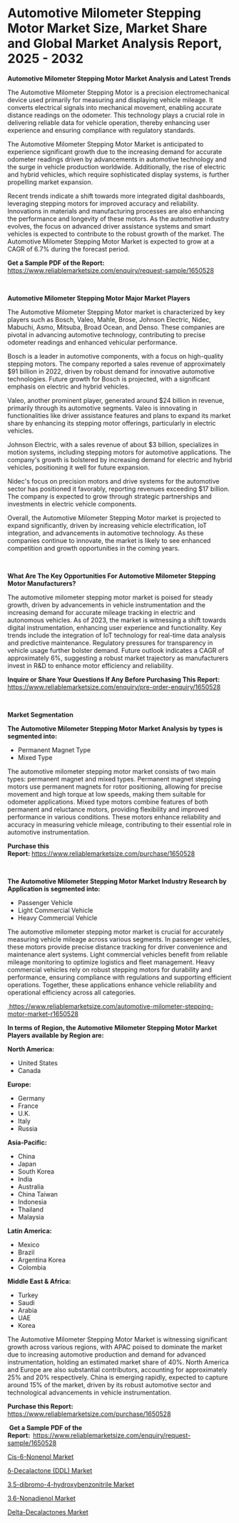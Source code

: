 <p><h1>Automotive Milometer Stepping Motor Market Size, Market Share and Global Market Analysis Report, 2025 - 2032</h1></p><p><strong>Automotive Milometer Stepping Motor Market Analysis and Latest Trends</strong></p>
<p><p>The Automotive Milometer Stepping Motor is a precision electromechanical device used primarily for measuring and displaying vehicle mileage. It converts electrical signals into mechanical movement, enabling accurate distance readings on the odometer. This technology plays a crucial role in delivering reliable data for vehicle operation, thereby enhancing user experience and ensuring compliance with regulatory standards.</p><p>The Automotive Milometer Stepping Motor Market is anticipated to experience significant growth due to the increasing demand for accurate odometer readings driven by advancements in automotive technology and the surge in vehicle production worldwide. Additionally, the rise of electric and hybrid vehicles, which require sophisticated display systems, is further propelling market expansion. </p><p>Recent trends indicate a shift towards more integrated digital dashboards, leveraging stepping motors for improved accuracy and reliability. Innovations in materials and manufacturing processes are also enhancing the performance and longevity of these motors. As the automotive industry evolves, the focus on advanced driver assistance systems and smart vehicles is expected to contribute to the robust growth of the market. The Automotive Milometer Stepping Motor Market is expected to grow at a CAGR of 6.7% during the forecast period.</p></p>
<p><strong>Get a Sample PDF of the Report:&nbsp;</strong> <a href="https://www.reliablemarketsize.com/enquiry/request-sample/1650528?utm_campaign=1895&utm_medium=2&utm_source=Github&utm_content=ia&utm_term=23032025&utm_id=automotive-milometer-stepping-motor">https://www.reliablemarketsize.com/enquiry/request-sample/1650528</a></p>
<p>&nbsp;</p>
<p><strong>Automotive Milometer Stepping Motor Major Market Players</strong></p>
<p><p>The Automotive Milometer Stepping Motor market is characterized by key players such as Bosch, Valeo, Mahle, Brose, Johnson Electric, Nidec, Mabuchi, Asmo, Mitsuba, Broad Ocean, and Denso. These companies are pivotal in advancing automotive technology, contributing to precise odometer readings and enhanced vehicular performance.</p><p>Bosch is a leader in automotive components, with a focus on high-quality stepping motors. The company reported a sales revenue of approximately $91 billion in 2022, driven by robust demand for innovative automotive technologies. Future growth for Bosch is projected, with a significant emphasis on electric and hybrid vehicles.</p><p>Valeo, another prominent player, generated around $24 billion in revenue, primarily through its automotive segments. Valeo is innovating in functionalities like driver assistance features and plans to expand its market share by enhancing its stepping motor offerings, particularly in electric vehicles.</p><p>Johnson Electric, with a sales revenue of about $3 billion, specializes in motion systems, including stepping motors for automotive applications. The company's growth is bolstered by increasing demand for electric and hybrid vehicles, positioning it well for future expansion.</p><p>Nidec's focus on precision motors and drive systems for the automotive sector has positioned it favorably, reporting revenues exceeding $17 billion. The company is expected to grow through strategic partnerships and investments in electric vehicle components.</p><p>Overall, the Automotive Milometer Stepping Motor market is projected to expand significantly, driven by increasing vehicle electrification, IoT integration, and advancements in automotive technology. As these companies continue to innovate, the market is likely to see enhanced competition and growth opportunities in the coming years.</p></p>
<p>&nbsp;</p>
<p><strong>What Are The Key Opportunities For Automotive Milometer Stepping Motor Manufacturers?</strong></p>
<p><p>The automotive milometer stepping motor market is poised for steady growth, driven by advancements in vehicle instrumentation and the increasing demand for accurate mileage tracking in electric and autonomous vehicles. As of 2023, the market is witnessing a shift towards digital instrumentation, enhancing user experience and functionality. Key trends include the integration of IoT technology for real-time data analysis and predictive maintenance. Regulatory pressures for transparency in vehicle usage further bolster demand. Future outlook indicates a CAGR of approximately 6%, suggesting a robust market trajectory as manufacturers invest in R&D to enhance motor efficiency and reliability.</p></p>
<p><strong>Inquire or Share Your Questions If Any Before Purchasing This Report:</strong> <a href="https://www.reliablemarketsize.com/enquiry/pre-order-enquiry/1650528?utm_campaign=1895&utm_medium=2&utm_source=Github&utm_content=ia&utm_term=23032025&utm_id=automotive-milometer-stepping-motor">https://www.reliablemarketsize.com/enquiry/pre-order-enquiry/1650528</a></p>
<p>&nbsp;</p>
<p><strong>Market Segmentation</strong></p>
<p><strong>The Automotive Milometer Stepping Motor Market Analysis by types is segmented into:</strong></p>
<p><ul><li>Permanent Magnet Type</li><li>Mixed Type</li></ul></p>
<p><p>The automotive milometer stepping motor market consists of two main types: permanent magnet and mixed types. Permanent magnet stepping motors use permanent magnets for rotor positioning, allowing for precise movement and high torque at low speeds, making them suitable for odometer applications. Mixed type motors combine features of both permanent and reluctance motors, providing flexibility and improved performance in various conditions. These motors enhance reliability and accuracy in measuring vehicle mileage, contributing to their essential role in automotive instrumentation.</p></p>
<p><strong>Purchase this Report:&nbsp;</strong><a href="https://www.reliablemarketsize.com/purchase/1650528?utm_campaign=1895&utm_medium=2&utm_source=Github&utm_content=ia&utm_term=23032025&utm_id=automotive-milometer-stepping-motor">https://www.reliablemarketsize.com/purchase/1650528</a></p>
<p>&nbsp;</p>
<p><strong>The Automotive Milometer Stepping Motor Market Industry Research by Application is segmented into:</strong></p>
<p><ul><li>Passenger Vehicle</li><li>Light Commercial Vehicle</li><li>Heavy Commercial Vehicle</li></ul></p>
<p><p>The automotive milometer stepping motor market is crucial for accurately measuring vehicle mileage across various segments. In passenger vehicles, these motors provide precise distance tracking for driver convenience and maintenance alert systems. Light commercial vehicles benefit from reliable mileage monitoring to optimize logistics and fleet management. Heavy commercial vehicles rely on robust stepping motors for durability and performance, ensuring compliance with regulations and supporting efficient operations. Together, these applications enhance vehicle reliability and operational efficiency across all categories.</p></p>
<p><a href="https://www.reliablemarketsize.com/automotive-milometer-stepping-motor-market-r1650528?utm_campaign=1895&utm_medium=2&utm_source=Github&utm_content=ia&utm_term=23032025&utm_id=automotive-milometer-stepping-motor">&nbsp;https://www.reliablemarketsize.com/automotive-milometer-stepping-motor-market-r1650528</a></p>
<p><strong>In terms of Region, the Automotive Milometer Stepping Motor Market Players available by Region are:</strong></p>
<p>
    <p> <strong> North America: </strong>
        <ul>
            <li>United States</li>
            <li>Canada</li>
        </ul>
        </p> 
    <p> <strong> Europe: </strong>
        <ul>
            <li>Germany</li>
            <li>France</li>
            <li>U.K.</li>
            <li>Italy</li>
            <li>Russia</li>
        </ul>
        </p> 
    <p> <strong> Asia-Pacific: </strong>
        <ul>
            <li>China</li>
            <li>Japan</li>
            <li>South Korea</li>
            <li>India</li>
            <li>Australia</li>
            <li>China Taiwan</li>
            <li>Indonesia</li>
            <li>Thailand</li>
            <li>Malaysia</li>
        </ul>
        </p> 
    <p> <strong> Latin America: </strong>
        <ul>
            <li>Mexico</li>
            <li>Brazil</li>
            <li>Argentina Korea</li>
            <li>Colombia</li>
        </ul>
        </p> 
    <p> <strong> Middle East & Africa: </strong>
        <ul>
            <li>Turkey</li>
            <li>Saudi</li>
            <li>Arabia</li>
            <li>UAE</li>
            <li>Korea</li>
        </ul>
    </p>
    </p>
<p><p>The Automotive Milometer Stepping Motor Market is witnessing significant growth across various regions, with APAC poised to dominate the market due to increasing automotive production and demand for advanced instrumentation, holding an estimated market share of 40%. North America and Europe are also substantial contributors, accounting for approximately 25% and 20% respectively. China is emerging rapidly, expected to capture around 15% of the market, driven by its robust automotive sector and technological advancements in vehicle instrumentation.</p></p>
<p><strong>Purchase this Report: </strong><a href="https://www.reliablemarketsize.com/purchase/1650528?utm_campaign=1895&utm_medium=2&utm_source=Github&utm_content=ia&utm_term=23032025&utm_id=automotive-milometer-stepping-motor">https://www.reliablemarketsize.com/purchase/1650528</a></p>
<p>&nbsp;<strong>Get a Sample PDF of the Report:&nbsp;&nbsp;</strong><a href="https://www.reliablemarketsize.com/enquiry/request-sample/1650528?utm_campaign=1895&utm_medium=2&utm_source=Github&utm_content=ia&utm_term=23032025&utm_id=automotive-milometer-stepping-motor">https://www.reliablemarketsize.com/enquiry/request-sample/1650528</a></p>
<p><strong></strong></p>
<p><p><a href="https://github.com/salkidtodo/Market-Research-Report-List-1/blob/main/cis-6-nonenol-market.md?utm_campaign=1895&utm_medium=2&utm_source=Github&utm_content=ia&utm_term=23032025&utm_id=automotive-milometer-stepping-motor">Cis-6-Nonenol Market</a></p><p><a href="https://github.com/diosohusch6x/Market-Research-Report-List-1/blob/main/d-decalactone-ddl-market.md?utm_campaign=1895&utm_medium=2&utm_source=Github&utm_content=ia&utm_term=23032025&utm_id=automotive-milometer-stepping-motor">δ-Decalactone (DDL) Market</a></p><p><a href="https://github.com/eleussabra/Market-Research-Report-List-1/blob/main/35-dibromo-4-hydroxybenzonitrile-market.md?utm_campaign=1895&utm_medium=2&utm_source=Github&utm_content=ia&utm_term=23032025&utm_id=automotive-milometer-stepping-motor">3,5-dibromo-4-hydroxybenzonitrile Market</a></p><p><a href="https://github.com/ildyduedu/Market-Research-Report-List-1/blob/main/36-nonadienol-market.md?utm_campaign=1895&utm_medium=2&utm_source=Github&utm_content=ia&utm_term=23032025&utm_id=automotive-milometer-stepping-motor">3,6-Nonadienol Market</a></p><p><a href="https://github.com/oduorsarath9/Market-Research-Report-List-1/blob/main/delta-decalactones-market.md?utm_campaign=1895&utm_medium=2&utm_source=Github&utm_content=ia&utm_term=23032025&utm_id=automotive-milometer-stepping-motor">Delta-Decalactones Market</a></p></p>